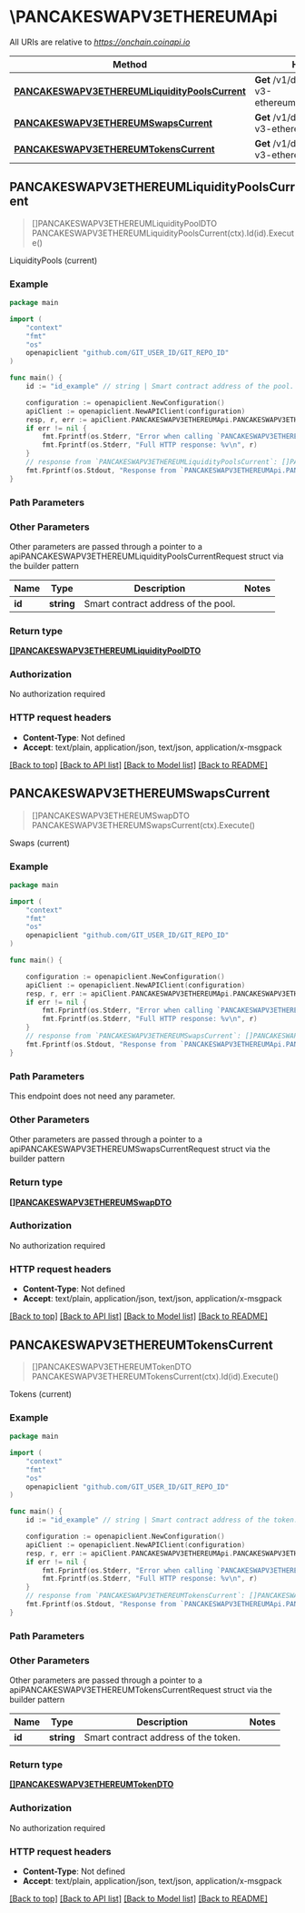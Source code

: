 # \PANCAKESWAPV3ETHEREUMApi

All URIs are relative to *https://onchain.coinapi.io*

Method | HTTP request | Description
------------- | ------------- | -------------
[**PANCAKESWAPV3ETHEREUMLiquidityPoolsCurrent**](PANCAKESWAPV3ETHEREUMApi.md#PANCAKESWAPV3ETHEREUMLiquidityPoolsCurrent) | **Get** /v1/dapps/pancakeswap-v3-ethereum/liquidityPools/current | LiquidityPools (current)
[**PANCAKESWAPV3ETHEREUMSwapsCurrent**](PANCAKESWAPV3ETHEREUMApi.md#PANCAKESWAPV3ETHEREUMSwapsCurrent) | **Get** /v1/dapps/pancakeswap-v3-ethereum/swaps/current | Swaps (current)
[**PANCAKESWAPV3ETHEREUMTokensCurrent**](PANCAKESWAPV3ETHEREUMApi.md#PANCAKESWAPV3ETHEREUMTokensCurrent) | **Get** /v1/dapps/pancakeswap-v3-ethereum/tokens/current | Tokens (current)



## PANCAKESWAPV3ETHEREUMLiquidityPoolsCurrent

> []PANCAKESWAPV3ETHEREUMLiquidityPoolDTO PANCAKESWAPV3ETHEREUMLiquidityPoolsCurrent(ctx).Id(id).Execute()

LiquidityPools (current)



### Example

```go
package main

import (
    "context"
    "fmt"
    "os"
    openapiclient "github.com/GIT_USER_ID/GIT_REPO_ID"
)

func main() {
    id := "id_example" // string | Smart contract address of the pool. (optional)

    configuration := openapiclient.NewConfiguration()
    apiClient := openapiclient.NewAPIClient(configuration)
    resp, r, err := apiClient.PANCAKESWAPV3ETHEREUMApi.PANCAKESWAPV3ETHEREUMLiquidityPoolsCurrent(context.Background()).Id(id).Execute()
    if err != nil {
        fmt.Fprintf(os.Stderr, "Error when calling `PANCAKESWAPV3ETHEREUMApi.PANCAKESWAPV3ETHEREUMLiquidityPoolsCurrent``: %v\n", err)
        fmt.Fprintf(os.Stderr, "Full HTTP response: %v\n", r)
    }
    // response from `PANCAKESWAPV3ETHEREUMLiquidityPoolsCurrent`: []PANCAKESWAPV3ETHEREUMLiquidityPoolDTO
    fmt.Fprintf(os.Stdout, "Response from `PANCAKESWAPV3ETHEREUMApi.PANCAKESWAPV3ETHEREUMLiquidityPoolsCurrent`: %v\n", resp)
}
```

### Path Parameters



### Other Parameters

Other parameters are passed through a pointer to a apiPANCAKESWAPV3ETHEREUMLiquidityPoolsCurrentRequest struct via the builder pattern


Name | Type | Description  | Notes
------------- | ------------- | ------------- | -------------
 **id** | **string** | Smart contract address of the pool. | 

### Return type

[**[]PANCAKESWAPV3ETHEREUMLiquidityPoolDTO**](PANCAKESWAPV3ETHEREUMLiquidityPoolDTO.md)

### Authorization

No authorization required

### HTTP request headers

- **Content-Type**: Not defined
- **Accept**: text/plain, application/json, text/json, application/x-msgpack

[[Back to top]](#) [[Back to API list]](../README.md#documentation-for-api-endpoints)
[[Back to Model list]](../README.md#documentation-for-models)
[[Back to README]](../README.md)


## PANCAKESWAPV3ETHEREUMSwapsCurrent

> []PANCAKESWAPV3ETHEREUMSwapDTO PANCAKESWAPV3ETHEREUMSwapsCurrent(ctx).Execute()

Swaps (current)



### Example

```go
package main

import (
    "context"
    "fmt"
    "os"
    openapiclient "github.com/GIT_USER_ID/GIT_REPO_ID"
)

func main() {

    configuration := openapiclient.NewConfiguration()
    apiClient := openapiclient.NewAPIClient(configuration)
    resp, r, err := apiClient.PANCAKESWAPV3ETHEREUMApi.PANCAKESWAPV3ETHEREUMSwapsCurrent(context.Background()).Execute()
    if err != nil {
        fmt.Fprintf(os.Stderr, "Error when calling `PANCAKESWAPV3ETHEREUMApi.PANCAKESWAPV3ETHEREUMSwapsCurrent``: %v\n", err)
        fmt.Fprintf(os.Stderr, "Full HTTP response: %v\n", r)
    }
    // response from `PANCAKESWAPV3ETHEREUMSwapsCurrent`: []PANCAKESWAPV3ETHEREUMSwapDTO
    fmt.Fprintf(os.Stdout, "Response from `PANCAKESWAPV3ETHEREUMApi.PANCAKESWAPV3ETHEREUMSwapsCurrent`: %v\n", resp)
}
```

### Path Parameters

This endpoint does not need any parameter.

### Other Parameters

Other parameters are passed through a pointer to a apiPANCAKESWAPV3ETHEREUMSwapsCurrentRequest struct via the builder pattern


### Return type

[**[]PANCAKESWAPV3ETHEREUMSwapDTO**](PANCAKESWAPV3ETHEREUMSwapDTO.md)

### Authorization

No authorization required

### HTTP request headers

- **Content-Type**: Not defined
- **Accept**: text/plain, application/json, text/json, application/x-msgpack

[[Back to top]](#) [[Back to API list]](../README.md#documentation-for-api-endpoints)
[[Back to Model list]](../README.md#documentation-for-models)
[[Back to README]](../README.md)


## PANCAKESWAPV3ETHEREUMTokensCurrent

> []PANCAKESWAPV3ETHEREUMTokenDTO PANCAKESWAPV3ETHEREUMTokensCurrent(ctx).Id(id).Execute()

Tokens (current)



### Example

```go
package main

import (
    "context"
    "fmt"
    "os"
    openapiclient "github.com/GIT_USER_ID/GIT_REPO_ID"
)

func main() {
    id := "id_example" // string | Smart contract address of the token. (optional)

    configuration := openapiclient.NewConfiguration()
    apiClient := openapiclient.NewAPIClient(configuration)
    resp, r, err := apiClient.PANCAKESWAPV3ETHEREUMApi.PANCAKESWAPV3ETHEREUMTokensCurrent(context.Background()).Id(id).Execute()
    if err != nil {
        fmt.Fprintf(os.Stderr, "Error when calling `PANCAKESWAPV3ETHEREUMApi.PANCAKESWAPV3ETHEREUMTokensCurrent``: %v\n", err)
        fmt.Fprintf(os.Stderr, "Full HTTP response: %v\n", r)
    }
    // response from `PANCAKESWAPV3ETHEREUMTokensCurrent`: []PANCAKESWAPV3ETHEREUMTokenDTO
    fmt.Fprintf(os.Stdout, "Response from `PANCAKESWAPV3ETHEREUMApi.PANCAKESWAPV3ETHEREUMTokensCurrent`: %v\n", resp)
}
```

### Path Parameters



### Other Parameters

Other parameters are passed through a pointer to a apiPANCAKESWAPV3ETHEREUMTokensCurrentRequest struct via the builder pattern


Name | Type | Description  | Notes
------------- | ------------- | ------------- | -------------
 **id** | **string** | Smart contract address of the token. | 

### Return type

[**[]PANCAKESWAPV3ETHEREUMTokenDTO**](PANCAKESWAPV3ETHEREUMTokenDTO.md)

### Authorization

No authorization required

### HTTP request headers

- **Content-Type**: Not defined
- **Accept**: text/plain, application/json, text/json, application/x-msgpack

[[Back to top]](#) [[Back to API list]](../README.md#documentation-for-api-endpoints)
[[Back to Model list]](../README.md#documentation-for-models)
[[Back to README]](../README.md)

